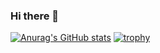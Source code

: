 ### Hi there 👋

<!--
**Anzai1026/Anzai1026** is a ✨ _special_ ✨ repository because its `README.md` (this file) appears on your GitHub profile.

Here are some ideas to get you started:

- 🔭 I’m currently working on ...
- 🌱 I’m currently learning ...
- 👯 I’m looking to collaborate on ...
- 🤔 I’m looking for help with ...
- 💬 Ask me about ...
- 📫 How to reach me: ...
- 😄 Pronouns: ...
- ⚡ Fun fact: ...
-->
[![Anurag's GitHub stats](https://github-readme-stats.vercel.app/api?username=Anzai1026)](https://github.com/anuraghazra/github-readme-stats)
[![trophy](https://github-profile-trophy.vercel.app/?username=Anzai1026)](https://github.com/ryo-ma/github-profile-trophy)
